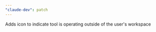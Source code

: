 ```yaml
---
"claude-dev": patch
---
```


Adds icon to indicate tool is operating outside of the user's workspace
